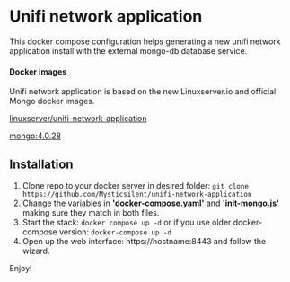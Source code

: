 # Unifi network application

This docker compose configuration helps generating a new unifi network application install with the external mongo-db database service.
#### Docker images
Unifi network application is based on the new Linuxserver.io and official Mongo docker images.
 
[linuxserver/unifi-network-application](https://hub.docker.com/r/linuxserver/unifi-network-application)
 
[mongo:4.0.28](https://hub.docker.com/_/mongo)

## Installation
1. Clone repo to your docker server in desired folder:
```git clone https://github.com/Mysticsilent/unifi-network-application```
2. Change the variables in **'docker-compose.yaml'** and **'init-mongo.js'** making sure they match in both files.
3. Start the stack:
```docker compose up -d```
or if you use older docker-compose version:
```docker-compose up -d```
4. Open up the web interface:
https://hostname:8443 and follow the wizard.

Enjoy!
